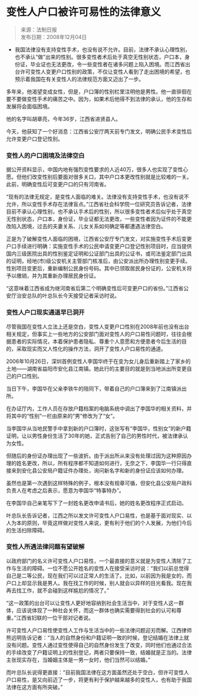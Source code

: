 <!-- https://news.sohu.com/20081204/n261009555.shtml -->

# 变性人户口被许可易性的法律意义

> 来源：法制日报  
> 发布日期：2008年12月04日

- 我国法律没有支持变性手术，也没有说不允许。目前，法律不承认心理性别，也不承认“做”出来的性别。很多变性者术后处于真空无性别状态，户口本，身份证，毕业证也无法更改，令一些变性者在诸多问题上陷入困境。而江西省出台许可变性人变更户口性别的政策，不仅让变性人看到了走出困境的希望，也预示着我国在有关变性人的法律规范方面又迈出了一步。

多年来，他渴望变成女性，但是，户口簿的性别栏里注明他是男性。他一直徘徊在要不要做变性手术的痛苦之中。因为，如果术后他得不到法律的承认，他的生存和发展将会面临困境。

他的名字叫胡章亮，今年36岁，江西省进贤县人。

今天，他获知了一个好消息：江西省公安厅两天前专门发文，明确公民手术变性后允许变更户口登记性别。

### 变性人的户口困境及法律空白

据公开资料显示，中国内地有强烈变性要求的人近40万，很多人也实现了变性心愿。但他们改变性别后要面对很多关口，其中户口本更改性别就是比较难的一关。此前，明确变性后可变更户口的只有河南省。

“现有的法律无规定，是变性人面临的难关。法律没有支持变性手术，也没有说不允许，所以变性手术存在法律盲点。”江西省社会科学院一位研究员告诉记者，法律目前不承认心理性别，也不承认手术后的性别，所以很多变性者术后似乎处于真空无性别状态，户口本，身份证，毕业证都无法更改，一些变性者因为证件的不能更改陷入困境，过去的夫妻关系、儿女关系如何确定等都遭遇法律空白。

正是为了破解变性人面临的困境，江西省公安厅专门发文，对实施变性手术后变更户口手续进行明确：实施变性手术的公民申请变更户口登记性别项目时，应当提供国内三级医院出具的性别鉴定证明和公证部门出具的公证书，或司法鉴定部门出具的证明，经地(市)级公安机关主管部门核准后，由公安派出所办理性别变更手续。性别项目变更后，重新编制公民身份号码。其中已领取居民身份证的，公安机关将予以缴销，并为其重新办理居民身份证。

“这意味着江西省成为继河南省后第二个明确变性后可变更户口的省份。”江西省公安厅治安总队的叶总队长今天接受记者采访时说。

### 变性人户口现实通道早已洞开

尽管我国在变性人立法上还是空白，变性人变更户口性别在2008年前也没有出台相关规定，但事实上一些地方的公安部门面对变性人的户口易性问题时，往往会根据患者的实际情况，本着保护患者隐私、尊重个人意愿和方便患者今后生活的目的，采取现实而又人性化的操作方法，洞开了变性人户口易性的通道。

2006年10月26日，深圳首例变性人李国华终于在变为女儿身后重新踏上了家乡的土地——湖南省益阳市安化县江南镇。她此行的主要目的就是到当地派出所变更自己的户口性别。

当日下午，李国华在父亲李铁牛的陪同下，带着自己的户口簿来到了江南镇派出所。

在办证厅内，工作人员在存放户籍档案的电脑系统中调出了李国华的相关资料，并将其中的“性别”一栏由原来的“男”修改为了“女”。

当李国华从当地民警手中拿到新的户口簿时，这张写有“李国华，性别女”的新户籍证明，让以男性身份生活了30年的她，正式告别了自己的男性时代，被法律承认为女性。

但随后的身份证办理出现了一些波折。由于派出所从来没有处理过因为这种原因办理的姓名更改，所以，所有程序都不知道如何进行，无奈之下，李国华一行只得直接来到安化县公安局户籍证件办理处，询问新名字和新的身份证应该如何办理。

虽然也是第一次遇到这样特殊的例子，根本没有规章可循，但安化县公安局户政科负责人在考虑之后表示，愿意为李国华“特事特办”。

在李国华自己亲笔写下了一封姓名更改申请书后，她的姓名更改程序正式启动。

叶总队长告诉记者，江西之所以发文许可变性人户口易性，也是基于面对现实、以人为本的原则，毕竟这样做对变性人来说，更有利于他们的个人发展，为他们今后的生活扫除障碍。

### 变性人所遇法律问题有望破解

以政府部门的名义许可变性人户口易性，一个最直接的意义就是为变性人清除了工作与生活的障碍。一位不愿公开姓名的变性人在接受采访时说：“我们以前总觉得自己是二等公民，现在我们可以过正常人的生活了。比如，以前因为我是女的，而户口上却显示我是男人。我在找工作的时候，别人就会以异样的目光看我。现在我再去找工作，就不会碰到这样尴尬的情况了。”

“这一政策的出台可以让变性人更好地容纳到社会生活当中，对于变性人这一群体，应该说体现了一种社会关怀，而这一群体也确实需要得到社会的认可和尊重。”江西省妇联的一位干部对记者说。

许可变性人户口易性使变性人工作与生活当中的一些法律问题迎刃而解。江西律师熊远明告诉记者：“当人的自然身份和户籍证明一致的时候，登记结婚在法律上就没有问题。变性人通过变性使得自己的自然身份发生了改变，同时他们也通过合法的手续改变了户籍证明上的性别登记，两者只要保持一致，结婚就是正当的。法律主张现实存在，当婚姻主体是一男一女时，他们当然可以结婚。”

而叶总队长说得更直接：“目前我国法律在这方面虽然还处于空白，但许可变性人户口易性，是又向前迈了一步，将更有利于保护越来越多的变性人，也有助于我国法律在这方面有所突破。”

